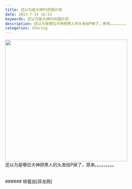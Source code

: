 ```yaml
---
title: 还以为是大神PS的图片呢
date: 2013-7-14 16:53
keywords: 还以为是大神PS的图片呢
description: 还以为是哪位大神把黑人的头发给P掉了，原来。。。。。。。。。
categories: sharing
---
```

<td class="t_f" id="postmessage_21770">


<img aid="7708" class="zoom" data-cf-modified-6ddc226a92950b6954cedb5d-="" file="data/attachment/forum/201307/14/165024t530sns3x0s1ujpk.jpg" id="aimg_7708" inpost="1" onclick="" onmouseover="" src="http://www.flw.ph/data/attachment/forum/201307/14/165024t530sns3x0s1ujpk.jpg" width="393" zoomfile="data/attachment/forum/201307/14/165024t530sns3x0s1ujpk.jpg"/>


<br/>
还以为是哪位大神把黑人的头发给P掉了，原来。。。。。。。。。<br/>
<br/>
<br/>
</td>
###### 转载自[菲龙网]